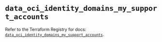 # `data_oci_identity_domains_my_support_accounts`

Refer to the Terraform Registry for docs: [`data_oci_identity_domains_my_support_accounts`](https://registry.terraform.io/providers/oracle/oci/6.18.0/docs/data-sources/identity_domains_my_support_accounts).
